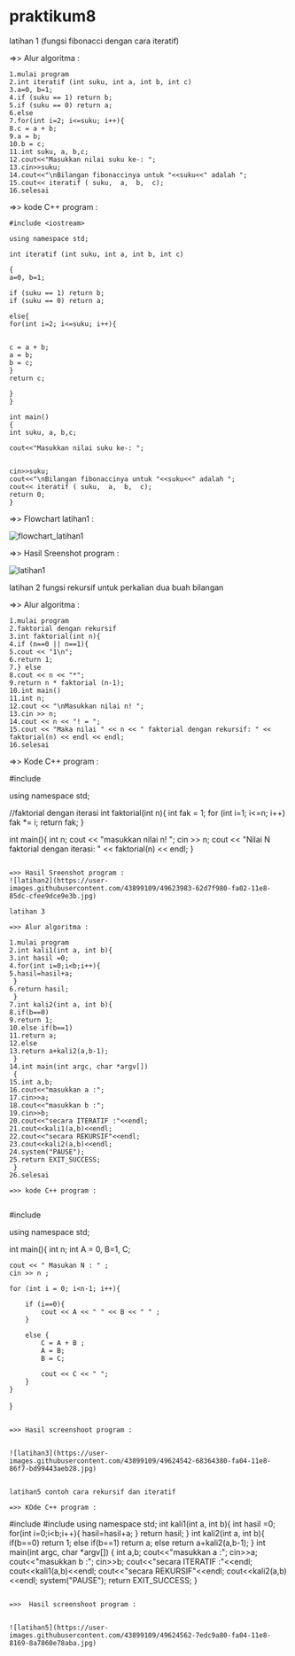 # praktikum8

latihan 1 (fungsi fibonacci dengan cara iteratif)

=>> Alur algoritma :

```
1.mulai program
2.int iteratif (int suku, int a, int b, int c)
3.a=0, b=1;
4.if (suku == 1) return b;
5.if (suku == 0) return a;
6.else
7.for(int i=2; i<=suku; i++){
8.c = a + b;
9.a = b;
10.b = c;
11.int suku, a, b,c;
12.cout<<"Masukkan nilai suku ke-: ";
13.cin>>suku;
14.cout<<"\nBilangan fibonaccinya untuk "<<suku<<" adalah ";
15.cout<< iteratif ( suku,  a,  b,  c);
16.selesai
```

=>> kode C++ program :

```
#include <iostream>

using namespace std;

int iteratif (int suku, int a, int b, int c)

{
a=0, b=1;

if (suku == 1) return b;
if (suku == 0) return a;

else{
for(int i=2; i<=suku; i++){


c = a + b;
a = b;
b = c;
}
return c;

}
}

int main()
{
int suku, a, b,c;

cout<<"Masukkan nilai suku ke-: ";


cin>>suku;
cout<<"\nBilangan fibonaccinya untuk "<<suku<<" adalah ";
cout<< iteratif ( suku,  a,  b,  c);
return 0;
}
```
=>> Flowchart latihan1 :

![flowchart_latihan1](https://user-images.githubusercontent.com/43899109/49623980-5fdd0900-fa02-11e8-97a2-a101612d0fd5.jpg)


=>> Hasil Sreenshot program :

![latihan1](https://user-images.githubusercontent.com/43899109/49623982-623f6300-fa02-11e8-88f7-dcf80c76c32b.jpg)


latihan 2 fungsi rekursif untuk perkalian dua buah bilangan

=>> Alur algoritma :

```
1.mulai program
2.faktorial dengan rekursif
3.int faktorial(int n){
4.if (n==0 || n==1){
5.cout << "1\n";
6.return 1;
7.} else 
8.cout << n << "*";
9.return n * faktorial (n-1);
10.int main()
11.int n;
12.cout << "\nMasukkan nilai n! ";
13.cin >> n;
14.cout << n << "! = ";
15.cout << "Maka nilai " << n << " faktorial dengan rekursif: " << faktorial(n) << endl << endl;
16.selesai
```

=>> Kode C++ program :

#include<iostream>

using namespace std;

//faktorial dengan iterasi
int faktorial(int n){
    int fak = 1;
    for (int i=1; i<=n; i++)
    fak *= i;
    return fak;
}

int main(){
int n;
cout << "masukkan nilai n! ";
cin >> n;
cout << "Nilai N faktorial dengan iterasi: " << faktorial(n) << endl;
}
```

=>> Hasil Sreenshot program :
![latihan2](https://user-images.githubusercontent.com/43899109/49623983-62d7f980-fa02-11e8-85dc-cfee9dce9e3b.jpg)

latihan 3

=>> Alur algoritma :

1.mulai program
2.int kali1(int a, int b){
3.int hasil =0;
4.for(int i=0;i<b;i++){
5.hasil=hasil+a;
 }
6.return hasil;
 }
7.int kali2(int a, int b){
8.if(b==0)
9.return 1;
10.else if(b==1)
11.return a;
12.else
13.return a+kali2(a,b-1);
 }
14.int main(int argc, char *argv[])
 {
15.int a,b;
16.cout<<"masukkan a :";
17.cin>>a;
18.cout<<"masukkan b :";
19.cin>>b;
20.cout<<"secara ITERATIF :"<<endl;
21.cout<<kali1(a,b)<<endl;
22.cout<<"secara REKURSIF"<<endl;
23.cout<<kali2(a,b)<<endl;
24.system("PAUSE");
25.return EXIT_SUCCESS;
 }
26.selesai

=>> kode C++ program :


```
#include <iostream>

using namespace std;

int main(){
    int n;
    int A = 0, B=1, C;

    cout << " Masukan N : " ;
    cin >> n ;

    for (int i = 0; i<n-1; i++){

        if (i==0){
            cout << A << " " << B << " " ;
        }

        else {
            C = A + B ;
            A = B;
            B = C;

            cout << C << " ";
        }
    }
}
```

=>> Hasil screenshoot program :


![latihan3](https://user-images.githubusercontent.com/43899109/49624542-68364380-fa04-11e8-86f7-bd99443aeb28.jpg)


latihan5 contoh cara rekursif dan iteratif

=>> KOde C++ program :

```
#include <cstdlib>
 #include <iostream>
using namespace std;
 int kali1(int a, int b){
 int hasil =0;
 for(int i=0;i<b;i++){
 hasil=hasil+a;
 }
 return hasil;
 }
 int kali2(int a, int b){
 if(b==0)
 return 1;
 else if(b==1)
 return a;
 else
 return a+kali2(a,b-1);
 }
 int main(int argc, char *argv[])
 {
 int a,b;
 cout<<"masukkan a :";
 cin>>a;
 cout<<"masukkan b :";
 cin>>b;
 cout<<"secara ITERATIF :"<<endl;
 cout<<kali1(a,b)<<endl;
 cout<<"secara REKURSIF"<<endl;
 cout<<kali2(a,b)<<endl;
 system("PAUSE");
 return EXIT_SUCCESS;
 }
```

=>>  Hasil screenshoot program :


![latihan5](https://user-images.githubusercontent.com/43899109/49624562-7edc9a80-fa04-11e8-8169-8a7860e78aba.jpg)


